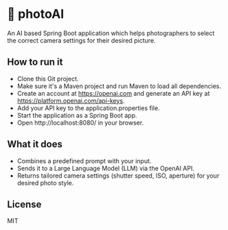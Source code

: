 # 📸 photoAI
An AI based Spring Boot application which helps photographers to select the correct camera settings for their desired picture.

## How to run it
* Clone this Git project.
* Make sure it's a Maven project and run Maven to load all dependencies.
* Create an account at https://openai.com and generate an API key at https://platform.openai.com/api-keys.
* Add your API key to the application.properties file.
* Start the application as a Spring Boot app.
* Open http://localhost:8080/ in your browser.

## What it does
* Combines a predefined prompt with your input.
* Sends it to a Large Language Model (LLM) via the OpenAI API.
* Returns tailored camera settings (shutter speed, ISO, aperture) for your desired photo style.

## License
MIT